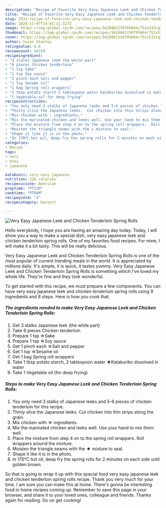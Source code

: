 ```yaml
---
description: "Recipe of Favorite Very Easy Japanese Leek and Chicken Tenderloin Spring Rolls"
title: "Recipe of Favorite Very Easy Japanese Leek and Chicken Tenderloin Spring Rolls"
slug: 2531-recipe-of-favorite-very-easy-japanese-leek-and-chicken-tenderloin-spring-rolls
date: 2020-11-07T14:41:11.527Z
image: https://img-global.cpcdn.com/recipes/5620881150705664/751x532cq70/very-easy-japanese-leek-and-chicken-tenderloin-spring-rolls-recipe-main-photo.jpg
thumbnail: https://img-global.cpcdn.com/recipes/5620881150705664/751x532cq70/very-easy-japanese-leek-and-chicken-tenderloin-spring-rolls-recipe-main-photo.jpg
cover: https://img-global.cpcdn.com/recipes/5620881150705664/751x532cq70/very-easy-japanese-leek-and-chicken-tenderloin-spring-rolls-recipe-main-photo.jpg
author: Susan Stanley
ratingvalue: 4.6
reviewcount: 16229
recipeingredient:
- "3 stalks Japanese leek the white part"
- "6 pieces Chicken tenderloin"
- "1 tsp Sake"
- "1 tsp Soy sauce"
- "1 pinch each Salt and pepper"
- "1 tsp Sesame oil"
- "1 bag Spring roll wrappers"
- "1 tbsp potato starch 2 tablespoon water Katakuriko dissolved in water"
- "1 Vegetable oil for deep frying"
recipeinstructions:
- "You only need 3 stalks of Japanese leeks and 5-6 pieces of chicken tenderloin for this recipe."
- "Thinly slice the Japanese leeks.  Cut chicken into thin strips along the grain."
- "Mix chicken with ☆ ingredients."
- "Mix the marinated chicken and leeks well. Use your hand to mix them well."
- "Place the mixture from step 4 on to the spring roll wrappers.  Roll wrappers around the mixture."
- "Moisten the triangle seams with the ★ mixture to seal."
- "Shape it like it is in the photo."
- "In 170℃ hot oil, deep fry the spring rolls for 2 minutes on each side until golden brown."
categories:
- Recipe
tags:
- very
- easy
- japanese

katakunci: very easy japanese 
nutrition: 226 calories
recipecuisine: American
preptime: "PT11M"
cooktime: "PT56M"
recipeyield: "3"
recipecategory: Dessert

---
```



![Very Easy Japanese Leek and Chicken Tenderloin Spring Rolls](https://img-global.cpcdn.com/recipes/5620881150705664/751x532cq70/very-easy-japanese-leek-and-chicken-tenderloin-spring-rolls-recipe-main-photo.jpg)

Hello everybody, I hope you are having an amazing day today. Today, I will show you a way to make a special dish, very easy japanese leek and chicken tenderloin spring rolls. One of my favorites food recipes. For mine, I will make it a bit tasty. This will be really delicious.

Very Easy Japanese Leek and Chicken Tenderloin Spring Rolls is one of the most popular of current trending meals in the world. It is appreciated by millions daily. It's simple, it is quick, it tastes yummy. Very Easy Japanese Leek and Chicken Tenderloin Spring Rolls is something which I've loved my whole life. They're fine and they look wonderful.




To get started with this recipe, we must prepare a few components. You can have very easy japanese leek and chicken tenderloin spring rolls using 9 ingredients and 8 steps. Here is how you cook that.

<!--inarticleads1-->

##### The ingredients needed to make Very Easy Japanese Leek and Chicken Tenderloin Spring Rolls:

1. Get 3 stalks Japanese leek (the white part)
1. Take 6 pieces Chicken tenderloin
1. Prepare 1 tsp ☆Sake
1. Prepare 1 tsp ☆Soy sauce
1. Get 1 pinch each ☆Salt and pepper
1. Get 1 tsp ☆Sesame oil
1. Get 1 bag Spring roll wrappers
1. Take 1 tbsp potato starch, 2 tablespoon water ★Katakuriko dissolved in water
1. Take 1 Vegetable oil (for deep frying)




<!--inarticleads2-->

##### Steps to make Very Easy Japanese Leek and Chicken Tenderloin Spring Rolls:

1. You only need 3 stalks of Japanese leeks and 5-6 pieces of chicken tenderloin for this recipe.
1. Thinly slice the Japanese leeks.  Cut chicken into thin strips along the grain.
1. Mix chicken with ☆ ingredients.
1. Mix the marinated chicken and leeks well. Use your hand to mix them well.
1. Place the mixture from step 4 on to the spring roll wrappers.  Roll wrappers around the mixture.
1. Moisten the triangle seams with the ★ mixture to seal.
1. Shape it like it is in the photo.
1. In 170℃ hot oil, deep fry the spring rolls for 2 minutes on each side until golden brown.




So that is going to wrap it up with this special food very easy japanese leek and chicken tenderloin spring rolls recipe. Thank you very much for your time. I am sure you can make this at home. There's gonna be interesting food in home recipes coming up. Remember to save this page in your browser, and share it to your loved ones, colleague and friends. Thanks again for reading. Go on get cooking!
